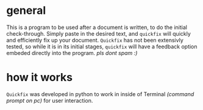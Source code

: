 # general
This is a program to be used after a document is written, to do the initial check-through. Simply paste in the desired text, and `quickfix` will quickly and efficiently fix up your document. `Quickfix` has not been extensivly tested, so while it is in its initial stages, `quickfix` will have a feedback option embeded directly into the program. _pls dont spam :)_

# how it works
`Quickfix` was developed in python to work in inside of Terminal *(command prompt on pc)* for user interaction.
